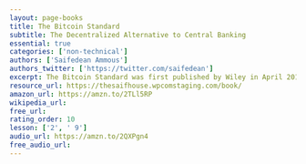 ```yaml
---
layout: page-books
title: The Bitcoin Standard
subtitle: The Decentralized Alternative to Central Banking
essential: true
categories: ['non-technical']
authors: ['Saifedean Ammous']
authors_twitter: ['https://twitter.com/saifedean']
excerpt: The Bitcoin Standard was first published by Wiley in April 2018 The book is available, or being produced, in thirteen languages English original version is available on Amazon. Turkish translation is available from Liber Plus.
resource_url: https://thesaifhouse.wpcomstaging.com/book/
amazon_url: https://amzn.to/2TLl5RP
wikipedia_url: 
free_url: 
rating_order: 10
lesson: ['2', ' 9']
audio_url: https://amzn.to/2QXPgn4
free_audio_url: 
---
```

